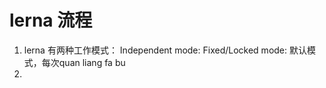 # lerna 流程

1. lerna 有两种工作模式：
   Independent mode:
   Fixed/Locked mode: 默认模式，每次quan liang fa bu
2.    
